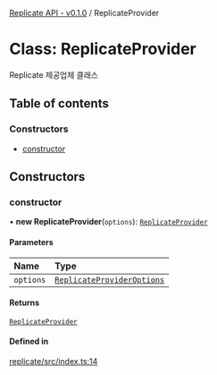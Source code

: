 [Replicate API - v0.1.0](../README.md) / ReplicateProvider

# Class: ReplicateProvider

Replicate 제공업체 클래스

## Table of contents

### Constructors

- [constructor](ReplicateProvider.md#constructor)

## Constructors

### <a id="constructor" name="constructor"></a> constructor

• **new ReplicateProvider**(`options`): [`ReplicateProvider`](ReplicateProvider.md)

#### Parameters

| Name | Type |
| :------ | :------ |
| `options` | [`ReplicateProviderOptions`](../interfaces/ReplicateProviderOptions.md) |

#### Returns

[`ReplicateProvider`](ReplicateProvider.md)

#### Defined in

[replicate/src/index.ts:14](https://github.com/robotaio/robota/blob/main/packages/replicate/src/index.ts#L14)
